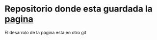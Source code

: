 # Repositorio donde esta guardada la [pagina](https://isagues.github.io/)
El desarrolo de la pagina esta en otro git  

